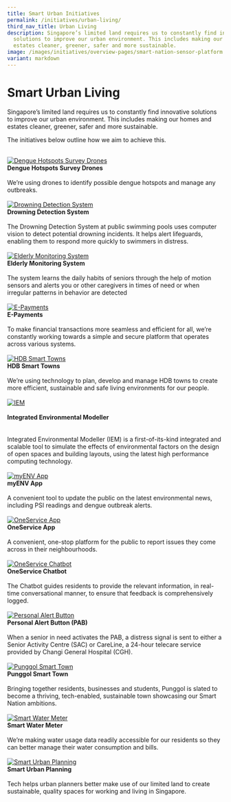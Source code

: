 ```yaml
---
title: Smart Urban Initiatives
permalink: /initiatives/urban-living/
third_nav_title: Urban Living
description: Singapore’s limited land requires us to constantly find innovative
  solutions to improve our urban environment. This includes making our homes and
  estates cleaner, greener, safer and more sustainable.
image: /images/initiatives/overview-pages/smart-nation-sensor-platform.png
variant: markdown
---
```

# Smart Urban Living

Singapore’s limited land requires us to constantly find innovative solutions to improve our urban environment. This includes making our homes and estates cleaner, greener, safer and more sustainable.

The initiatives below outline how we aim to achieve this.

<br>
<div class="row">
	
<div class="col"> 
<a href="/initiatives/dengue-hotspots-survey-drones"><img src="/images/initiatives/drone-with-camera-for-dengue-survey.jpg" alt="Dengue Hotspots Survey Drones"></a><br>
	<div class="header"><b>Dengue Hotspots Survey Drones</b></div><br>
	<div class="para">We’re using drones to identify possible dengue hotspots and manage any outbreaks.
</div>
<br>
</div>	
	
<div class="col"> 
<a href="/initiatives/drowning-detection-system"><img src="/images/initiatives/drowning_detection.jpg" alt="Drowning Detection System"></a><br>
	<div class="header"><b>Drowning Detection System</b></div><br>
	<div class="para">The Drowning Detection System at public swimming pools uses computer vision to detect potential drowning incidents. It helps alert lifeguards, enabling them to respond more quickly to swimmers in distress.
</div>
<br>
</div>		
	
<div class="col"> 
<a href="/initiatives/ems"><img src="/images/initiatives/hdbsmartimage_thumbnail.jpeg" alt="Elderly Monitoring System"></a><br>
	<div class="header"><b>Elderly Monitoring System</b></div><br>
	<div class="para"> The system  learns the daily habits of seniors through the help of motion sensors and alerts you or other caregivers in times of need or when irregular patterns in behavior are detected
</div>
<br>
</div>	
	

	
</div>
	
<div class="row">	
	
<div class="col"> 
<a href="/initiatives/ems"><img src="/images/initiatives/e-payments-snp.jpeg" alt="E-Payments"></a><br>
	<div class="header"><b>E-Payments</b></div><br>
	<div class="para"> To make financial transactions more seamless and efficient for all, we’re constantly working towards a simple and secure platform that operates across various systems.
</div>
<br>
</div>	

<div class="col"> 
<a href="/initiatives/hdb-smart-towns"><img src="/images/initiatives/overview-pages/smart-towns.png" alt="HDB Smart Towns"></a><br>
    <div class="header"><b>HDB Smart Towns</b></div><br>
    <div class="para">We’re using technology to plan, develop and manage HDB towns to create more efficient, sustainable and safe living environments for our people.
</div>
<br>
</div>	
	
<div class="col"> 
<a href="/initiatives/integrated-environmental-modeller"><img src="/images/initiatives/iem thumbnail.png" alt="IEM"></a>
		<div class="header"> <br><b>Integrated Environmental Modeller<br></b></div><br><br>
		<div class="para">Integrated Environmental Modeller (IEM) is a first-of-its-kind integrated and scalable tool to simulate the effects of environmental factors on the design of open spaces and building layouts, using the latest high performance computing technology.
</div><br>
</div>	
	

	
</div>

<div class="row">
	
<div class="col"> 
<a href="/initiatives/myenv-app"><img src="/images/initiatives/overview-pages/myenv.jpeg" alt="myENV App"></a><br>
	<div class="header"><b>myENV App</b></div><br>
	<div class="para">A convenient tool to update the public on the latest environmental news, including PSI readings and dengue outbreak alerts.
</div>
<br></div>		
	
<div class="col"> 
<a href="/initiatives/oneservice-app"><img src="/images/initiatives/overview-pages/oneservice_app.jpeg" alt="OneService App"></a><br>
    <div class="header"><b>OneService App</b></div><br>
    <div class="para">A convenient, one-stop platform for the public to report issues they come across in their neighbourhoods.
</div>
<br>
</div>	
	
<div class="col"> 
<a href="/initiatives/oneservice-chatbot"><img src="/images/initiatives/overview-pages/oneservice_chatbot.jpg" alt="OneService Chatbot"></a><br>
    <div class="header"><b>OneService Chatbot</b></div><br>
    <div class="para">The Chatbot guides residents to provide the relevant information, in real-time conversational manner, to ensure that feedback is comprehensively logged. 
</div>
<br>
</div>
	
</div>

<div class="row">
	
<div class="col"> 
<a href="/initiatives/personal-alert-button"><img src="/images/initiatives/pab.jpg" alt="Personal Alert Button"></a><br>
	<div class="header"><b>Personal Alert Button (PAB)</b></div><br>
	<div class="para">When a senior in need activates the PAB, a distress signal is sent to either a Senior Activity Centre (SAC) or CareLine, a 24-hour telecare service provided by Changi General Hospital (CGH).
</div>
<br>
</div>		
	
<div class="col"> 
<a href="/initiatives/punggolst"><img src="/images/initiatives/pdd.jpeg" alt="Punggol Smart Town"></a><br>
	<div class="header"><b>Punggol Smart Town</b></div><br>
	<div class="para">Bringing together residents, businesses and students, Punggol is slated to become a thriving, tech-enabled, sustainable town showcasing our Smart Nation ambitions.
</div>
<br>
</div>	

<div class="col"> 
<a href="/initiatives/smartwatermeter/"><img src="/images/initiatives/overview-pages/amr-trial.png" alt="Smart Water Meter"></a><br>
		<div class="header"><b>Smart Water Meter</b></div><br>
		<div class="para">We’re making water usage data readily accessible for our residents so they can better manage their water consumption and bills.
</div>
<br></div>

</div>

<div class="row">

<div class="col"> 
<a href="/initiatives/urban-planning"><img src="/images/initiatives/overview-pages/planning-people-businesses.png" alt="Smart Urban Planning"></a><br>
     <div class="header"><b>Smart Urban Planning</b></div><br>
    <div class="para">Tech helps urban planners better make use of our limited land to create sustainable, quality spaces for working and living in Singapore.
</div>
<br></div>
	
<div class="col"></div> 	

<div class="col"></div> 	
	
</div>